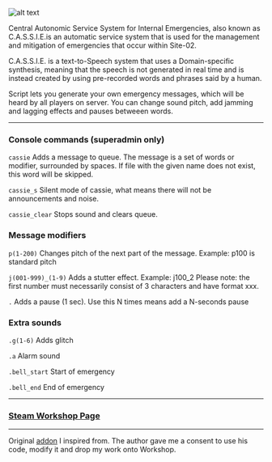 ![alt text](https://steamuserimages-a.akamaihd.net/ugc/2063250888816577020/9B45B59C1C4F83F7F2AD076F53F08D039A82738A/?imw=5000&imh=5000&ima=fit&impolicy=Letterbox&imcolor=%23000000&letterbox=false)

Central Autonomic Service System for Internal Emergencies, also known as C.A.S.S.I.E.is an automatic service system that is used for the management and mitigation of emergencies that occur within Site-02.

C.A.S.S.I.E. is a text-to-Speech system that uses a Domain-specific synthesis, meaning that the speech is not generated in real time and is instead created by using pre-recorded words and phrases said by a human.

Script lets you generate your own emergency messages, which will be heard by all players on server. You can change sound pitch, add jamming and lagging effects and pauses betweeen words.

---

### Console commands (superadmin only)
```cassie``` 
Adds a message to queue. The message is a set of words or modifier, surrounded by spaces. If file with the given name does not exist, this word will be skipped.

```cassie_s``` 
Silent mode of cassie, what means there will not be announcements and noise.

```cassie_clear``` 
Stops sound and clears queue.

### Message modifiers

```p(1-200)``` 
Changes pitch of the next part of the message. Example: p100 is standard pitch

```j(001-999)_(1-9)``` 
Adds a stutter effect. Example: j100_2
Please note: the first number must necessarily consist of 3 characters and have format xxx.

```.``` 
Adds a pause (1 sec). Use this N times means add a N-seconds pause

### Extra sounds

```.g(1-6)``` 
Adds glitch

```.a``` 
Alarm sound

```.bell_start``` 
Start of emergency

```.bell_end``` 
End of emergency

---

### [Steam Workshop Page](https://steamcommunity.com/sharedfiles/filedetails/?id=2948012910&searchtext=c.a.s.s.i.e)


---

Original [addon](https://steamcommunity.com/sharedfiles/filedetails/?id=2872853190) I inspired from. The author gave me a consent to use his code, modify it and drop my work onto Workshop.
